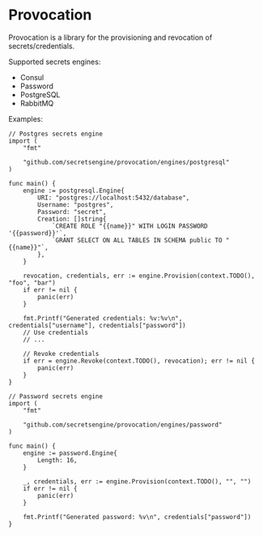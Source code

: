 # Provocation

Provocation is a library for the provisioning and revocation of
secrets/credentials.

Supported secrets engines:
- Consul
- Password
- PostgreSQL
- RabbitMQ

Examples:
```
// Postgres secrets engine
import (
	"fmt"

	"github.com/secretsengine/provocation/engines/postgresql"
)

func main() {
	engine := postgresql.Engine{
		URI: "postgres://localhost:5432/database",
		Username: "postgres",
		Password: "secret",
		Creation: []string{
			`CREATE ROLE "{{name}}" WITH LOGIN PASSWORD '{{password}}'`,
			`GRANT SELECT ON ALL TABLES IN SCHEMA public TO "{{name}}"`,
		},
	}

	revocation, credentials, err := engine.Provision(context.TODO(), "foo", "bar")
	if err != nil {
		panic(err)
	}

	fmt.Printf("Generated credentials: %v:%v\n", credentials["username"], credentials["password"])
	// Use credentials
	// ...

	// Revoke credentials
	if err = engine.Revoke(context.TODO(), revocation); err != nil {
		panic(err)
	}
}
```

```
// Password secrets engine
import (
    "fmt"

    "github.com/secretsengine/provocation/engines/password"
)

func main() {
    engine := password.Engine{
	    Length: 16,
    }

    _, credentials, err := engine.Provision(context.TODO(), "", "")
    if err != nil {
        panic(err)
    }

    fmt.Printf("Generated password: %v\n", credentials["password"])
}
```